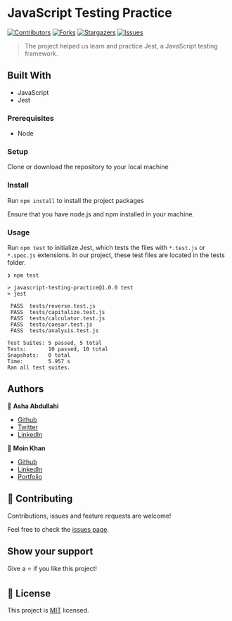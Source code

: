 # JavaScript Testing Practice

[![Contributors][contributors-shield]][contributors-url]
[![Forks][forks-shield]][forks-url]
[![Stargazers][stars-shield]][stars-url]
[![Issues][issues-shield]][issues-url]

> The project helped us learn and practice Jest, a JavaScript testing framework.

## Built With

- JavaScript
- Jest

### Prerequisites

- Node

### Setup

Clone or download the repository to your local machine

### Install

Run `npm install` to install the project packages

Ensure that you have node.js and npm installed in your machine.

### Usage

Run `npm test` to initialize Jest, which tests the files with `*.test.js` or `*.spec.js` extensions. In our project, these test files are located in the tests folder.

```node
❯ npm test

> javascript-testing-practice@1.0.0 test
> jest

 PASS  tests/reverse.test.js
 PASS  tests/capitalize.test.js
 PASS  tests/calculator.test.js
 PASS  tests/caesar.test.js
 PASS  tests/analysis.test.js

Test Suites: 5 passed, 5 total
Tests:       10 passed, 10 total
Snapshots:   0 total
Time:        5.957 s
Ran all test suites.
```

## Authors

👤 **Asha Abdullahi**

- [Github](https://github.com/Ashah15)
- [Twitter](https://twitter.com/AshaAbdullahi13)
- [LinkedIn](https://www.linkedin.com/in/ashaabdullahi/)

👤 **Moin Khan**

- [Github](https://github.com/moinkhanif)
- [LinkedIn](https://www.linkedin.com/in/moinkhanif/)
- [Portfolio](https://moinkhanif.dev)

## 🤝 Contributing

Contributions, issues and feature requests are welcome!

Feel free to check the [issues page](issues/).

## Show your support

Give a ⭐️ if you like this project!

## 📝 License

This project is [MIT](lic.url) licensed.

<!-- MARKDOWN LINKS & IMAGES -->

[contributors-shield]: https://img.shields.io/github/contributors/moinkhanif/javascript-testing-practice.svg?style=flat-square
[contributors-url]: https://github.com/moinkhanif/javascript-testing-practice/graphs/contributors
[forks-shield]: https://img.shields.io/github/forks/moinkhanif/javascript-testing-practice.svg?style=flat-square
[forks-url]: https://github.com/moinkhanif/javascript-testing-practice/network/members
[stars-shield]: https://img.shields.io/github/stars/moinkhanif/javascript-testing-practice.svg?style=flat-square
[stars-url]: https://github.com/moinkhanif/javascript-testing-practice/stargazers
[issues-shield]: https://img.shields.io/github/issues/moinkhanif/javascript-testing-practice.svg?style=flat-square
[issues-url]: https://github.com/moinkhanif/javascript-testing-practice/issues
